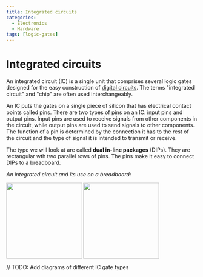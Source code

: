 ```yaml
---
title: Integrated circuits
categories:
  - Electronics
  - Hardware
tags: [logic-gates]
---
```


# Integrated circuits

An integrated circuit (IC) is a single unit that comprises several logic gates designed for the easy construction of [digital circuits](/Electronics_and_Hardware/Digital_circuits/Digital_circuits.md). The terms "integrated circuit" and "chip" are often used interchangeably.

An IC puts the gates on a single piece of silicon that has electrical contact points called pins. There are two types of pins on an IC: input pins and output pins. Input pins are used to receive signals from other components in the circuit, while output pins are used to send signals to other components. The function of a pin is determined by the connection it has to the rest of the circuit and the type of signal it is intended to transmit or receive.

The type we will look at are called **dual in-line packages** (DIPs). They are rectangular wth two parallel rows of pins. The pins make it easy to connect DIPs to a breadboard.

_An integrated circuit and its use on a breadboard:_

<img align="left" width="200" src="/home/thomas/repos/computer_science/_img/integrated-circuit.jpeg">
<img  width="200" src="/home/thomas/repos/computer_science/_img/breadboard-DIP.jpg">

// TODO: Add diagrams of different IC gate types
